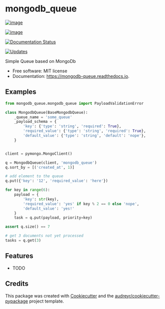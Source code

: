 # mongodb\_queue

[![image](https://img.shields.io/pypi/v/mongodb_queue.svg)](https://pypi.python.org/pypi/mongodb_queue)

[![image](https://img.shields.io/travis/istinspring/mongodb_queue.svg)](https://travis-ci.org/istinspring/mongodb_queue)

[![Documentation
Status](https://readthedocs.org/projects/mongodb-queue/badge/?version=latest)](https://mongodb-queue.readthedocs.io/en/latest/?badge=latest)

[![Updates](https://pyup.io/repos/github/istinspring/mongodb_queue/shield.svg)](https://pyup.io/repos/github/istinspring/mongodb_queue/)

Simple Queue based on MongoDb

  - Free software: MIT license
  - Documentation: <https://mongodb-queue.readthedocs.io>.

## Examples

```python
from mongodb_queue.mongodb_queue import PayloadValidationError

class MongodbQueue(BaseMongodbQueue):
    _queue_name = 'some_queue'
    _payload_schema = {
        'key': {'type': 'string', 'required': True},
        'required_value': {'type': 'string', 'required': True},
        'default_value': {'type': 'string', 'default': 'nope'},
    }


client = pymongo.MongoClient()

q = MongodbQueue(client, 'mongodb_queue')
q.sort_by = [('created_at', 1)]

# add element to the queue
q.put({'key': '12', 'required_value': 'here'})

for key in range(6):
    payload = {
        'key': str(key),
        'required_value': 'yes' if key % 2 == 0 else 'nope',
        'default_value': 'yes!'
    }
    task = q.put(payload, priority=key)

assert q.size() == 7

# get 3 documents not yet processed
tasks = q.get(3)
```

## Features

  - TODO

## Credits

This package was created with
[Cookiecutter](https://github.com/audreyr/cookiecutter) and the
[audreyr/cookiecutter-pypackage](https://github.com/audreyr/cookiecutter-pypackage)
project template.
